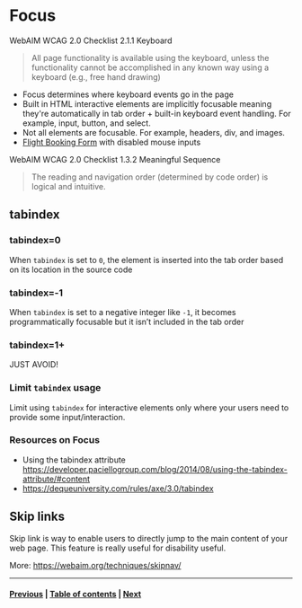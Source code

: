 # Focus

WebAIM WCAG 2.0 Checklist 2.1.1 Keyboard
>  All page functionality is available using the keyboard, unless the functionality cannot be accomplished in any known way using a keyboard (e.g., free hand drawing)

- Focus determines where keyboard events go in the page
- Built in HTML interactive elements are implicitly focusable meaning they're automatically in tab order + built-in keyboard event handling. For example, input, button, and select.
- Not all elements are focusable. For example, headers, div, and images.
- [Flight Booking Form](http://udacity.github.io/ud891/lesson2-focus/01-basic-form/) with disabled mouse inputs

WebAIM WCAG 2.0 Checklist 1.3.2 Meaningful Sequence
> The reading and navigation order (determined by code order) is logical and intuitive.

## tabindex

### tabindex=0

When `tabindex` is set to `0`, the element is inserted into the tab order based on its location in the source code

### tabindex=-1

When `tabindex` is set to a negative integer like `-1`, it becomes programmatically focusable but it isn’t included in the tab order

### tabindex=1+

JUST AVOID!

### Limit `tabindex` usage

Limit using `tabindex` for interactive elements only where your users need to provide some input/interaction.

### Resources on Focus
- Using the tabindex attribute https://developer.paciellogroup.com/blog/2014/08/using-the-tabindex-attribute/#content
- https://dequeuniversity.com/rules/axe/3.0/tabindex

## Skip links

Skip link is way to enable users to directly jump to the main content of your web page. This feature is really useful for disability useful.

More: https://webaim.org/techniques/skipnav/

----------
#### [Previous](001-a11y-overview.md) |  [Table of contents](000-toc.md) | [Next](003-semantics.md)